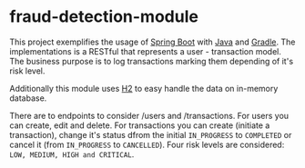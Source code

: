 # fraud-detection-module

This project exemplifies the usage of <a href="https://spring.io/projects/spring-boot" target="_blank">Spring Boot</a> with <a href="https://tenor.com/view/rickroll-roll-rick-never-gonna-give-you-up-never-gonna-gif-22954713" target="_blank">Java</a> and <a href="https://gradle.org/" target="_blank">Gradle</a>. The implementations is a RESTful that represents a user - transaction model. The business purpose is to log transactions marking them depending of it's risk level.

Additionally this module uses <a href="https://h2database.com/html/main.html" target="_blank">H2</a> to easy handle the data on in-memory database. 

There are to endpoints to consider /users and /transactions. For users you can create, edit and delete. For transactions you can create (initiate a transaction), change it's status dfrom the initial `IN_PROGRESS` to `COMPLETED` or cancel it (from `IN_PROGRESS` to `CANCELLED`). Four risk levels are considered:  `LOW, MEDIUM, HIGH and CRITICAL`.
